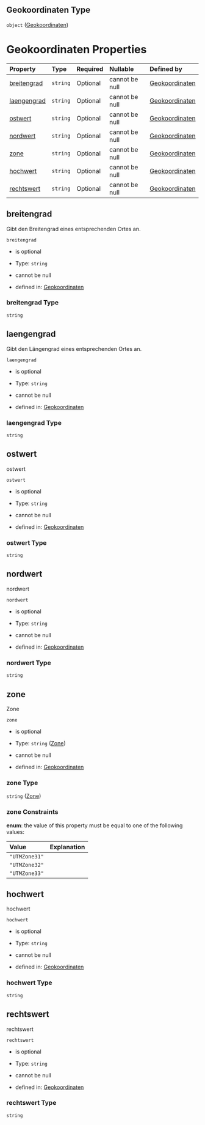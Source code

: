 ## Geokoordinaten Type

`object` ([Geokoordinaten](geokoordinaten.md))

# Geokoordinaten Properties

| Property                    | Type     | Required | Nullable       | Defined by                                                                                                                                                                                      |
| :-------------------------- | :------- | :------- | :------------- | :---------------------------------------------------------------------------------------------------------------------------------------------------------------------------------------------- |
| [breitengrad](#breitengrad) | `string` | Optional | cannot be null | [Geokoordinaten](geokoordinaten-properties-breitengrad.md "https://raw.githubusercontent.com/conuti-gmbh/bo4e-schema/master/schemas/v1/com/Geokoordinaten.schema.json#/properties/breitengrad") |
| [laengengrad](#laengengrad) | `string` | Optional | cannot be null | [Geokoordinaten](geokoordinaten-properties-laengengrad.md "https://raw.githubusercontent.com/conuti-gmbh/bo4e-schema/master/schemas/v1/com/Geokoordinaten.schema.json#/properties/laengengrad") |
| [ostwert](#ostwert)         | `string` | Optional | cannot be null | [Geokoordinaten](geokoordinaten-properties-ostwert.md "https://raw.githubusercontent.com/conuti-gmbh/bo4e-schema/master/schemas/v1/com/Geokoordinaten.schema.json#/properties/ostwert")         |
| [nordwert](#nordwert)       | `string` | Optional | cannot be null | [Geokoordinaten](geokoordinaten-properties-nordwert.md "https://raw.githubusercontent.com/conuti-gmbh/bo4e-schema/master/schemas/v1/com/Geokoordinaten.schema.json#/properties/nordwert")       |
| [zone](#zone)               | `string` | Optional | cannot be null | [Geokoordinaten](zone.md "https://raw.githubusercontent.com/conuti-gmbh/bo4e-schema/master/schemas/v1/enum/Zone.schema.json#/properties/zone")                                                  |
| [hochwert](#hochwert)       | `string` | Optional | cannot be null | [Geokoordinaten](geokoordinaten-properties-hochwert.md "https://raw.githubusercontent.com/conuti-gmbh/bo4e-schema/master/schemas/v1/com/Geokoordinaten.schema.json#/properties/hochwert")       |
| [rechtswert](#rechtswert)   | `string` | Optional | cannot be null | [Geokoordinaten](geokoordinaten-properties-rechtswert.md "https://raw.githubusercontent.com/conuti-gmbh/bo4e-schema/master/schemas/v1/com/Geokoordinaten.schema.json#/properties/rechtswert")   |

## breitengrad

Gibt den Breitengrad eines entsprechenden Ortes an.

`breitengrad`

*   is optional

*   Type: `string`

*   cannot be null

*   defined in: [Geokoordinaten](geokoordinaten-properties-breitengrad.md "https://raw.githubusercontent.com/conuti-gmbh/bo4e-schema/master/schemas/v1/com/Geokoordinaten.schema.json#/properties/breitengrad")

### breitengrad Type

`string`

## laengengrad

Gibt den Längengrad eines entsprechenden Ortes an.

`laengengrad`

*   is optional

*   Type: `string`

*   cannot be null

*   defined in: [Geokoordinaten](geokoordinaten-properties-laengengrad.md "https://raw.githubusercontent.com/conuti-gmbh/bo4e-schema/master/schemas/v1/com/Geokoordinaten.schema.json#/properties/laengengrad")

### laengengrad Type

`string`

## ostwert

ostwert

`ostwert`

*   is optional

*   Type: `string`

*   cannot be null

*   defined in: [Geokoordinaten](geokoordinaten-properties-ostwert.md "https://raw.githubusercontent.com/conuti-gmbh/bo4e-schema/master/schemas/v1/com/Geokoordinaten.schema.json#/properties/ostwert")

### ostwert Type

`string`

## nordwert

nordwert

`nordwert`

*   is optional

*   Type: `string`

*   cannot be null

*   defined in: [Geokoordinaten](geokoordinaten-properties-nordwert.md "https://raw.githubusercontent.com/conuti-gmbh/bo4e-schema/master/schemas/v1/com/Geokoordinaten.schema.json#/properties/nordwert")

### nordwert Type

`string`

## zone

Zone

`zone`

*   is optional

*   Type: `string` ([Zone](zone.md))

*   cannot be null

*   defined in: [Geokoordinaten](zone.md "https://raw.githubusercontent.com/conuti-gmbh/bo4e-schema/master/schemas/v1/enum/Zone.schema.json#/properties/zone")

### zone Type

`string` ([Zone](zone.md))

### zone Constraints

**enum**: the value of this property must be equal to one of the following values:

| Value         | Explanation |
| :------------ | :---------- |
| `"UTMZone31"` |             |
| `"UTMZone32"` |             |
| `"UTMZone33"` |             |

## hochwert

hochwert

`hochwert`

*   is optional

*   Type: `string`

*   cannot be null

*   defined in: [Geokoordinaten](geokoordinaten-properties-hochwert.md "https://raw.githubusercontent.com/conuti-gmbh/bo4e-schema/master/schemas/v1/com/Geokoordinaten.schema.json#/properties/hochwert")

### hochwert Type

`string`

## rechtswert

rechtswert

`rechtswert`

*   is optional

*   Type: `string`

*   cannot be null

*   defined in: [Geokoordinaten](geokoordinaten-properties-rechtswert.md "https://raw.githubusercontent.com/conuti-gmbh/bo4e-schema/master/schemas/v1/com/Geokoordinaten.schema.json#/properties/rechtswert")

### rechtswert Type

`string`
